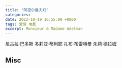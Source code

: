```yaml
---
title: "阿德尔曼夫妇"
categories: 
date: 2022-10-19 16:55:09 +0800
tags: 爱情 电影
excerpt: Monsieur & Madame Adelman
---
```



尼古拉·巴多斯
多莉亚·蒂利耶
扎布·布雷特曼
朱莉·德拉姆






## Misc



